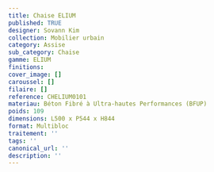 ```yaml
---
title: Chaise ELIUM 
published: TRUE
designer: Sovann Kim
collection: Mobilier urbain
category: Assise
sub_category: Chaise
gamme: ELIUM
finitions: 
cover_image: []
caroussel: []
filaire: []
reference: CHELIUM0101
materiau: Béton Fibré à Ultra-hautes Performances (BFUP)
poids: 109
dimensions: L500 x P544 x H844
format: Multibloc
traitement: ''
tags: ''
canonical_url: ''
description: ''
---
```


